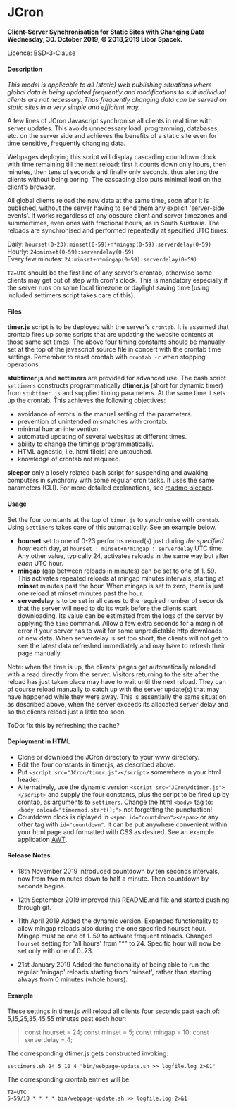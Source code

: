 # JCron
**Client-Server Synchronisation  for Static Sites with Changing Data  
Wednesday, 30. October 2019, © 2018,2019 Libor Spacek.**  

Licence: BSD-3-Clause  

#### Description

*This model is applicable to all (static) web publishing situations where global data is being updated frequently and modifications to suit individual clients are not necessary. Thus frequently changing data can be served on static sites in a very simple and efficient way.*

A few lines of JCron Javascript synchronise all clients in real time with server updates. This avoids unnecessary load, programming, databases, etc. on the 
server side and achieves the benefits of a static site even for time sensitive,
frequently changing data. 

Webpages deploying this script will display cascading countdown clock with time remaining till the next reload: first it counts down only hours, then minutes, then tens of seconds and finally only seconds, thus alerting the clients without being boring. The cascading also puts minimal load on the client's browser.

All global clients reload the new data at the same time, soon after it is published, without the server having to send them any explicit 'server-side events'. It works regardless of any obscure client and server timezones and summertimes, even ones with fractional hours, as in South Australia. The reloads are synchronised and performed repeatedly at specified UTC times:

Daily: `hourset(0-23):minset(0-59)+n*mingap(0-59):serverdelay(0-59)`  
Hourly: `24:minset(0-59):serverdelay(0-59)`  
Every few minutes: `24:minset+n*mingap(0-59):serverdelay(0-59)`

`TZ=UTC` should be the first line of any server's crontab, otherwise some clients may get out of step with cron's clock. This is mandatory especially if the server runs on some local timezone or daylight saving time (using included settimers script takes care of this).

#### Files

**timer.js** script is to be deployed with the server's `crontab`. It is assumed that crontab fires up some scripts that are updating the website contents at those same set times. 
The above four timing constants should be manually set at the top of the javascript source file in concert with the crontab time settings. Remember to reset crontab with `crontab -r` when stopping operations.

**stubtimer.js** and **settimers** are provided for advanced use. 
The bash script `settimers` constructs programmatically **dtimer.js** (short for dynamic timer)
from `stubtimer.js` and supplied timing parameters. At the same time it sets up the crontab. This achieves the following objectives:

- avoidance of errors in the manual setting of the parameters.
- prevention of unintended mismatches with crontab. 
- minimal human intervention.
- automated updating of several websites at different times.
- ability to change the timings programmatically.
- HTML agnostic, i.e. html file(s) are untouched.
- knowledge of crontab not required. 

**sleeper** only a losely related bash script for suspending and awaking computers in synchrony with some regular cron tasks. It uses the same parameters (CLI). For more detailed explanations, see [readme-sleeper](https://oldmill.cz/2020-07-19-timing.html).


#### Usage

Set the four constants at the top of `timer.js` to synchronise with  `crontab`.
Using `settimers` takes care of this automatically. See an example below. 

- **hourset** set to one of 0-23 performs reload(s) just during *the specified hour* each day, at `hourset : minset+n*mingap : serverdelay` UTC time. Any other value, typically 24, activates reloads in the same way but after *each* UTC  hour.
- **mingap** (gap between reloads in minutes) can be set to one of 1..59. This  activates repeated reloads at mingap minutes intervals, starting at **minset** minutes past the hour. When mingap is set to zero, there is just one reload at minset minutes past the hour.
- **serverdelay** is to be set in all cases to the required number of seconds that the server will need to do its work before the clients start downloading. Its value can be estimated  from the logs of the  server by applying the `time` command. Allow a few extra seconds for a margin of error if your server has to wait for some  unpredictable  http downloads of new data. When serverdelay is set too short, the clients will not get to see the latest data refreshed immediately and may have to refresh their page manually.

Note: when the time is up, the clients' pages get automatically reloaded with a read directly from the server. Visitors returning to the site after the reload has just taken place may have to wait until the next reload. They can of course reload manually to catch up with the server update(s) that may have happened while they were away. This is assentially the same situation as described above, when the server exceeds its allocated server delay and so the clients reload just a little too soon. 

ToDo: fix this by refreshing the cache?

#### Deployment in HTML
- Clone or download the JCron directory to your www directory.
- Edit the four constants in timer.js, as described above.
- Put `<script src="JCron/timer.js"></script>` somewhere in your html  header. 
- Alternatively, use the dynamic version  `<script src="JCron/dtimer.js"></script>` and supply the four constants, plus the script to be fired up by crontab, as arguments to `settimers`. Change the html `<body>` tag to: `<body onload="timermod.start();">` not forgetting the punctuation! 
- Countdown clock is diplayed in `<span id="countdown"></span>` or any other tag with `id="countdown"`. It can be put anywhere convenient within your html page and formatted with CSS as desired. See an example application [AWT](https://awt-web.netlify.app/).

#### Release Notes

- 18th November 2019 introduced countdown by ten seconds intervals,
now from two minutes down to half a minute. Then countdown by seconds begins.

- 12th September 2019 improved this README.md file and started pushing through git.

- 11th April 2019
Added the dynamic version. 
Expanded functionality to allow mingap reloads also during the one specified hourset hour.
Mingap must be one of 1..59 to activate frequent reloads.
Changed `hourset` setting for 'all hours' from "*" to 24. Specific hour will now be set only with one of 0..23.

- 21st January 2019
Added the functionality of being able to run the regular 'mingap' reloads starting from 'minset', rather than starting always from 0 minutes (whole hours).

#### Example

These settings in timer.js will reload all clients four seconds past each of: 5,15,25,35,45,55 minutes past each hour:
> const hourset = 24;
const minset = 5;
const mingap = 10;
const serverdelay = 4;

The corresponding dtimer.js gets constructed invoking:

`settimers.sh 24 5 10 4 "bin/webpage-update.sh >> logfile.log 2>&1"`

The corresponding crontab entries will be:

`TZ=UTC`  
`5-59/10 * * * * bin/webpage-update.sh >> logfile.log 2>&1`
